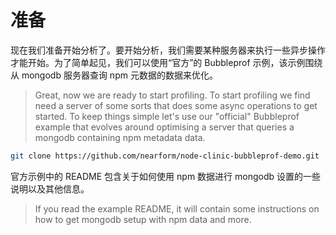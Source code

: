 # 准备

现在我们准备开始分析了。要开始分析，我们需要某种服务器来执行一些异步操作才能开始。为了简单起见，我们可以使用“官方”的 Bubbleprof 示例，该示例围绕从 mongodb 服务器查询 npm 元数据的数据来优化。
> Great, now we are ready to start profiling. To start profiling we find need a server of some sorts that does some async operations to get started. To keep things simple let's use our "official" Bubbleprof example that evolves around optimising a server that queries a mongodb containing npm metadata data.

```bash
git clone https://github.com/nearform/node-clinic-bubbleprof-demo.git
```

官方示例中的 README 包含关于如何使用 npm 数据进行 mongodb 设置的一些说明以及其他信息。
> If you read the example README, it will contain some instructions on how to get mongodb setup with npm data and more.
